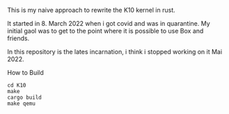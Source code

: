 This is my naive approach to rewrite the K10 kernel in rust.

It started in 8. March 2022 when i got covid and was in quarantine.
My initial gaol was to get to the point where it is possible to use Box and friends.

In this repository is the lates incarnation, i think i stopped working on it Mai 2022.

How to Build
```
cd K10
make
cargo build
make qemu
```